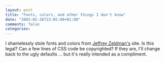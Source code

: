 ```yaml
---
layout: post
title: "Fonts, colors, and other things I don't know"
date: "2003-02-26T23:05:00+01:00"
comments: false
categories: 
---
```


<p>I shamelessly stole fonts and colors from <a href="http://zeldman.com/">Jeffrey Zeldman's</a> site. Is this legal? Can a few lines of CSS code be copyrighted? If they are, I'll change back to the ugly defaults ... but it's really intended as a compliment.</p>


